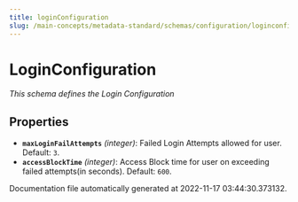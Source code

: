 ```yaml
---
title: loginConfiguration
slug: /main-concepts/metadata-standard/schemas/configuration/loginconfiguration
---
```


# LoginConfiguration

*This schema defines the Login Configuration*

## Properties

- **`maxLoginFailAttempts`** *(integer)*: Failed Login Attempts allowed for user. Default: `3`.
- **`accessBlockTime`** *(integer)*: Access Block time for user on exceeding failed attempts(in seconds). Default: `600`.


Documentation file automatically generated at 2022-11-17 03:44:30.373132.

